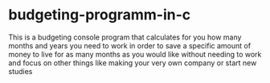 # budgeting-programm-in-c
This is a budgeting console program that calculates for you how many months and years you need to work in order to save a specific amount of money to live for as many months as you would like without needing to work and focus on other things like making your very own company or start new studies
